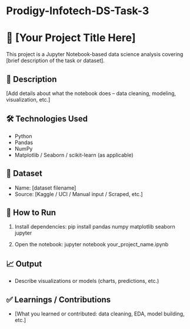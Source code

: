 # Prodigy-Infotech-DS-Task-3
# 📘 [Your Project Title Here]

This project is a Jupyter Notebook-based data science analysis covering [brief description of the task or dataset].

## 📌 Description
[Add details about what the notebook does – data cleaning, modeling, visualization, etc.]

## 🛠 Technologies Used
- Python
- Pandas
- NumPy
- Matplotlib / Seaborn / scikit-learn (as applicable)

## 📁 Dataset
- Name: [dataset filename]
- Source: [Kaggle / UCI / Manual input / Scraped, etc.]

## 🚀 How to Run
1. Install dependencies:
   pip install pandas numpy matplotlib seaborn jupyter

2. Open the notebook:
   jupyter notebook your_project_name.ipynb

## 📈 Output
- Describe visualizations or models (charts, predictions, etc.)

## ✅ Learnings / Contributions
- [What you learned or contributed: data cleaning, EDA, model building, etc.]
